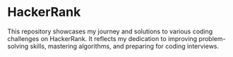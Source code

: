 # HackerRank
This repository showcases my journey and solutions to various coding challenges on HackerRank. It reflects my dedication to improving problem-solving skills, mastering algorithms, and preparing for coding interviews.
